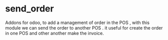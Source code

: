 # send_order
Addons for odoo, to add a management of order in the POS , with this module we can send the order to another POS . it useful for create the order in one POS  and other another make the invoice.
